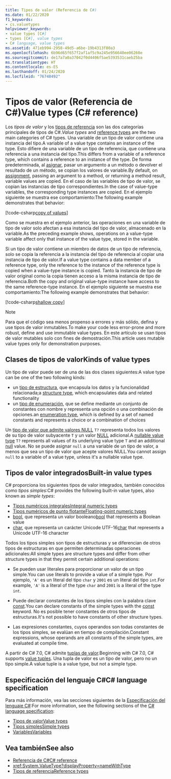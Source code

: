 ```yaml
---
title: Tipos de valor (Referencia de C#)
ms.date: 01/22/2020
f1_keywords:
- cs.valuetypes
helpviewer_keywords:
- value types [C#]
- types [C#], value types
- C# language, value types
ms.assetid: 471eb994-2958-49d5-a6be-19b4313f80a3
ms.openlocfilehash: 6b96d65f657f2af1af5c9a245e956640ee06260e
ms.sourcegitcommit: de17a7a0a37042f0d4406f5ae5393531caeb25ba
ms.translationtype: HT
ms.contentlocale: es-ES
ms.lasthandoff: 01/24/2020
ms.locfileid: "76748492"
---
```

# <a name="value-types-c-reference"></a><span data-ttu-id="9878e-102">Tipos de valor (Referencia de C#)</span><span class="sxs-lookup"><span data-stu-id="9878e-102">Value types (C# reference)</span></span>

<span data-ttu-id="9878e-103">Los *tipos de valor* y los [tipos de referencia](../keywords/reference-types.md) son las dos categorías principales de tipos de C#.</span><span class="sxs-lookup"><span data-stu-id="9878e-103">*Value types* and [reference types](../keywords/reference-types.md) are the two main categories of C# types.</span></span> <span data-ttu-id="9878e-104">Una variable de un tipo de valor contiene una instancia del tipo.</span><span class="sxs-lookup"><span data-stu-id="9878e-104">A variable of a value type contains an instance of the type.</span></span> <span data-ttu-id="9878e-105">Esto difiere de una variable de un tipo de referencia, que contiene una referencia a una instancia del tipo.</span><span class="sxs-lookup"><span data-stu-id="9878e-105">This differs from a variable of a reference type, which contains a reference to an instance of the type.</span></span> <span data-ttu-id="9878e-106">De forma predeterminada, al [asignar](../operators/assignment-operator.md), pasar un argumento a un método o devolver el resultado de un método, se copian los valores de variable.</span><span class="sxs-lookup"><span data-stu-id="9878e-106">By default, on [assignment](../operators/assignment-operator.md), passing an argument to a method, or returning a method result, variable values are copied.</span></span> <span data-ttu-id="9878e-107">En el caso de las variables de tipo de valor, se copian las instancias de tipo correspondientes.</span><span class="sxs-lookup"><span data-stu-id="9878e-107">In the case of value-type variables, the corresponding type instances are copied.</span></span> <span data-ttu-id="9878e-108">En el ejemplo siguiente se muestra ese comportamiento:</span><span class="sxs-lookup"><span data-stu-id="9878e-108">The following example demonstrates that behavior:</span></span>

[!code-csharp[copy of values](~/samples/csharp/language-reference/builtin-types/ValueTypes.cs#ValueTypeCopied)]

<span data-ttu-id="9878e-109">Como se muestra en el ejemplo anterior, las operaciones en una variable de tipo de valor solo afectan a esa instancia del tipo de valor, almacenado en la variable.</span><span class="sxs-lookup"><span data-stu-id="9878e-109">As the preceding example shows, operations on a value-type variable affect only that instance of the value type, stored in the variable.</span></span>

<span data-ttu-id="9878e-110">Si un tipo de valor contiene un miembro de datos de un tipo de referencia, solo se copia la referencia a la instancia del tipo de referencia al copiar una instancia de tipo de valor.</span><span class="sxs-lookup"><span data-stu-id="9878e-110">If a value type contains a data member of a reference type, only the reference to the instance of the reference type is copied when a value-type instance is copied.</span></span> <span data-ttu-id="9878e-111">Tanto la instancia de tipo de valor original como la copia tienen acceso a la misma instancia de tipo de referencia.</span><span class="sxs-lookup"><span data-stu-id="9878e-111">Both the copy and original value-type instance have access to the same reference-type instance.</span></span> <span data-ttu-id="9878e-112">En el ejemplo siguiente se muestra ese comportamiento:</span><span class="sxs-lookup"><span data-stu-id="9878e-112">The following example demonstrates that behavior:</span></span>

[!code-csharp[shallow copy](~/samples/csharp/language-reference/builtin-types/ValueTypes.cs#ShallowCopy)]

> [!NOTE]
> <span data-ttu-id="9878e-113">Para que el código sea menos propenso a errores y más sólido, defina y use tipos de valor inmutables.</span><span class="sxs-lookup"><span data-stu-id="9878e-113">To make your code less error-prone and more robust, define and use immutable value types.</span></span> <span data-ttu-id="9878e-114">En este artículo se usan tipos de valor mutables solo con fines de demostración.</span><span class="sxs-lookup"><span data-stu-id="9878e-114">This article uses mutable value types only for demonstration purposes.</span></span>

## <a name="kinds-of-value-types"></a><span data-ttu-id="9878e-115">Clases de tipos de valor</span><span class="sxs-lookup"><span data-stu-id="9878e-115">Kinds of value types</span></span>

<span data-ttu-id="9878e-116">Un tipo de valor puede ser de una de las dos clases siguientes:</span><span class="sxs-lookup"><span data-stu-id="9878e-116">A value type can be one of the two following kinds:</span></span>

- <span data-ttu-id="9878e-117">un [tipo de estructura](../keywords/struct.md), que encapsula los datos y la funcionalidad relacionada;</span><span class="sxs-lookup"><span data-stu-id="9878e-117">a [structure type](../keywords/struct.md), which encapsulates data and related functionality</span></span>
- <span data-ttu-id="9878e-118">un [tipo de enumeración](enum.md), que se define mediante un conjunto de constantes con nombre y representa una opción o una combinación de opciones.</span><span class="sxs-lookup"><span data-stu-id="9878e-118">an [enumeration type](enum.md), which is defined by a set of named constants and represents a choice or a combination of choices</span></span>

<span data-ttu-id="9878e-119">Un [tipo de valor que admite valores NULL](nullable-value-types.md) `T?` representa todos los valores de su tipo de valor subyacente `T` y un valor [NULL](../keywords/null.md) adicional.</span><span class="sxs-lookup"><span data-stu-id="9878e-119">A [nullable value type](nullable-value-types.md) `T?` represents all values of its underlying value type `T` and an additional [null](../keywords/null.md) value.</span></span> <span data-ttu-id="9878e-120">No se puede asignar `null` a una variable de un tipo de valor, a menos que sea un tipo de valor que acepte valores NULL.</span><span class="sxs-lookup"><span data-stu-id="9878e-120">You cannot assign `null` to a variable of a value type, unless it's a nullable value type.</span></span>

## <a name="built-in-value-types"></a><span data-ttu-id="9878e-121">Tipos de valor integrados</span><span class="sxs-lookup"><span data-stu-id="9878e-121">Built-in value types</span></span>

<span data-ttu-id="9878e-122">C# proporciona los siguientes tipos de valor integrados, también conocidos como *tipos simples*:</span><span class="sxs-lookup"><span data-stu-id="9878e-122">C# provides the following built-in value types, also known as *simple types*:</span></span>

- [<span data-ttu-id="9878e-123">Tipos numéricos integrales</span><span class="sxs-lookup"><span data-stu-id="9878e-123">Integral numeric types</span></span>](integral-numeric-types.md)
- [<span data-ttu-id="9878e-124">Tipos numéricos de punto flotante</span><span class="sxs-lookup"><span data-stu-id="9878e-124">Floating-point numeric types</span></span>](floating-point-numeric-types.md)
- <span data-ttu-id="9878e-125">[bool](bool.md), que representa un valor booleano</span><span class="sxs-lookup"><span data-stu-id="9878e-125">[bool](bool.md) that represents a Boolean value</span></span>
- <span data-ttu-id="9878e-126">[char](char.md), que representa un carácter Unicode UTF-16</span><span class="sxs-lookup"><span data-stu-id="9878e-126">[char](char.md) that represents a Unicode UTF-16 character</span></span>

<span data-ttu-id="9878e-127">Todos los tipos simples son tipos de estructuras y se diferencian de otros tipos de estructuras en que permiten determinadas operaciones adicionales:</span><span class="sxs-lookup"><span data-stu-id="9878e-127">All simple types are structure types and differ from other structure types in that they permit certain additional operations:</span></span>

- <span data-ttu-id="9878e-128">Se pueden usar literales para proporcionar un valor de un tipo simple.</span><span class="sxs-lookup"><span data-stu-id="9878e-128">You can use literals to provide a value of a simple type.</span></span> <span data-ttu-id="9878e-129">Por ejemplo, `'A'` es un literal del tipo `char` y `2001` es un literal del tipo `int`.</span><span class="sxs-lookup"><span data-stu-id="9878e-129">For example, `'A'` is a literal of the type `char` and `2001` is a literal of the type `int`.</span></span>

- <span data-ttu-id="9878e-130">Puede declarar constantes de los tipos simples con la palabra clave [const](../keywords/const.md).</span><span class="sxs-lookup"><span data-stu-id="9878e-130">You can declare constants of the simple types with the [const](../keywords/const.md) keyword.</span></span> <span data-ttu-id="9878e-131">No es posible tener constantes de otros tipos de estructuras.</span><span class="sxs-lookup"><span data-stu-id="9878e-131">It's not possible to have constants of other structure types.</span></span>

- <span data-ttu-id="9878e-132">Las expresiones constantes, cuyos operandos son todas constantes de los tipos simples, se evalúan en tiempo de compilación.</span><span class="sxs-lookup"><span data-stu-id="9878e-132">Constant expressions, whose operands are all constants of the simple types, are evaluated at compile time.</span></span>

<span data-ttu-id="9878e-133">A partir de C# 7.0, C# admite [tuplas de valor](../../tuples.md).</span><span class="sxs-lookup"><span data-stu-id="9878e-133">Beginning with C# 7.0, C# supports [value tuples](../../tuples.md).</span></span> <span data-ttu-id="9878e-134">Una tupla de valor es un tipo de valor, pero no un tipo simple.</span><span class="sxs-lookup"><span data-stu-id="9878e-134">A value tuple is a value type, but not a simple type.</span></span>

## <a name="c-language-specification"></a><span data-ttu-id="9878e-135">Especificación del lenguaje C#</span><span class="sxs-lookup"><span data-stu-id="9878e-135">C# language specification</span></span>

<span data-ttu-id="9878e-136">Para más información, vea las secciones siguientes de la [Especificación del lenguaje C#](~/_csharplang/spec/introduction.md):</span><span class="sxs-lookup"><span data-stu-id="9878e-136">For more information, see the following sections of the [C# language specification](~/_csharplang/spec/introduction.md):</span></span>

- [<span data-ttu-id="9878e-137">Tipos de valor</span><span class="sxs-lookup"><span data-stu-id="9878e-137">Value types</span></span>](~/_csharplang/spec/types.md#value-types)
- [<span data-ttu-id="9878e-138">Tipos simples</span><span class="sxs-lookup"><span data-stu-id="9878e-138">Simple types</span></span>](~/_csharplang/spec/types.md#simple-types)
- [<span data-ttu-id="9878e-139">Variables</span><span class="sxs-lookup"><span data-stu-id="9878e-139">Variables</span></span>](~/_csharplang/spec/variables.md)

## <a name="see-also"></a><span data-ttu-id="9878e-140">Vea también</span><span class="sxs-lookup"><span data-stu-id="9878e-140">See also</span></span>

- [<span data-ttu-id="9878e-141">Referencia de C#</span><span class="sxs-lookup"><span data-stu-id="9878e-141">C# reference</span></span>](../index.md)
- <xref:System.ValueType?displayProperty=nameWithType>
- [<span data-ttu-id="9878e-142">Tipos de referencia</span><span class="sxs-lookup"><span data-stu-id="9878e-142">Reference types</span></span>](../keywords/reference-types.md)
